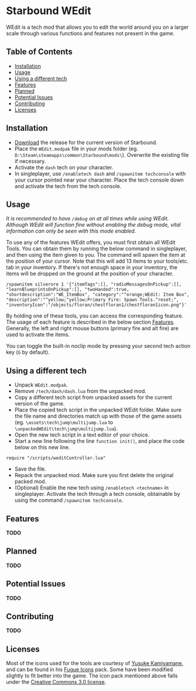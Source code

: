 # Starbound WEdit
WEdit is a tech mod that allows you to edit the world around you on a larger scale through various functions and features not present in the game.

## Table of Contents
- [Installation](#installation)
- [Usage](#usage)
- [Using a different tech](#using-a-different-tech)
- [Features](#features)
- [Planned](#planned)
- [Potential Issues](#potential-issues)
- [Contributing](#contributing)
- [Licenses](#licenses)

## Installation
* [Download](https://github.com/Silverfeelin/Starbound-WEdit/releases) the release for the current version of Starbound.
* Place the `WEdit.modpak` file in your mods folder (eg. `D:\Steam\steamapps\common\Starbound\mods\`). Overwrite the existing file if necessary.
* Activate the `dash` tech on your character.
 * In singleplayer, use `/enabletech dash` and `/spawnitem techconsole` with your cursor pointed near your character. Place the tech console down and activate the tech from the tech console.

## Usage
*It is recommended to have `/debug` on at all times while using WEdit. Although WEdit will function fine without enabling the debug mode, vital information can only be seen with this mode enabled.*

To use any of the features WEdit offers, you must first obtain all WEdit Tools. You can obtain them by running the below command in singleplayer, and then using the item given to you. The command will spawn the item at the position of your cursor.
Note that this will add 13 items to your tools/etc. tab in your inventory. If there's not enough space in your inventory, the items will be dropped on the ground at the position of your character.
```
/spawnitem silverore 1 '{"itemTags":[], "radioMessagesOnPickup":[], "learnBlueprintsOnPickup":[], "twoHanded":true, "shortdescription":"WE_ItemBox", "category":"^orange;WEdit: Item Box", "description":"^yellow;^yellow;Primary Fire: Spawn Tools.^reset;", "inventoryIcon":"/objects/floran/chestfloran1/chestfloran1icon.png"}'
```
By holding one of these tools, you can access the corresponding feature. The usage of each feature is described in the below section [Features](#features). Generally, the left and right mouse buttons (primary fire and alt fire) are used to activate the items.

You can toggle the built-in noclip mode by pressing your second tech action key (`G` by default).

## Using a different tech
* Unpack `WEdit.modpak`.
* Remove `/tech/dash/dash.lua` from the unpacked mod.
* Copy a different tech script from unpacked assets for the current version of the game.
* Place the copied tech script in the unpacked WEdit folder. Make sure the file name and directories match up with those of the game assets (eg. `\assets\tech\jump\multijump.lua` to `\unpackedWEdit\tech\jump\multijump.lua`).
* Open the new tech script in a text editor of your choice.
* Start a new line following the line `function init()`, and place the code below on this new line.
```
require "/scripts/weditController.lua"
```
* Save the file.
* Repack the unpacked mod. Make sure you first delete the original packed mod.
* (Optional) Enable the new tech using `/enabletech <techname>` in singleplayer. Activate the tech through a tech console, obtainable by using the command `/spawnitem techconsole`.

## Features
**TODO**

## Planned
**TODO**

## Potential Issues
**TODO**

## Contributing
**TODO**

## Licenses
Most of the icons used for the tools are courtesy of [Yusuke Kamiyamane](http://p.yusukekamiyamane.com/about/), and can be found in his [Fugue Icons](http://p.yusukekamiyamane.com/) pack. Some have been modified slightly to fit better into the game.
The icon pack mentioned above falls under the [Creative Commons 3.0 license](http://creativecommons.org/licenses/by/3.0/).
